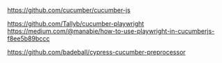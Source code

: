 https://github.com/cucumber/cucumber-js

https://github.com/Tallyb/cucumber-playwright
https://medium.com/@manabie/how-to-use-playwright-in-cucumberjs-f8ee5b89bccc

https://github.com/badeball/cypress-cucumber-preprocessor